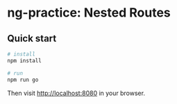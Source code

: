 # ng-practice: Nested Routes 

## Quick start

```bash
# install 
npm install

# run
npm run go
```

Then visit [http://localhost:8080](http://localhost:8080) in your browser. 

